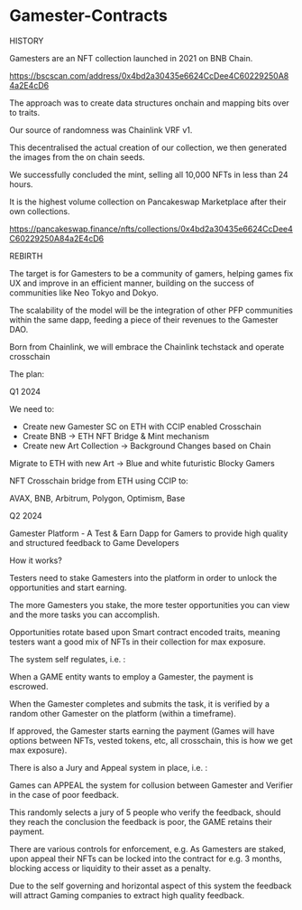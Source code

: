 # Gamester-Contracts

HISTORY

Gamesters are an NFT collection launched in 2021 on BNB Chain.

https://bscscan.com/address/0x4bd2a30435e6624CcDee4C60229250A84a2E4cD6

The approach was to create data structures onchain and mapping bits over to traits. 

Our source of randomness was Chainlink VRF v1.

This decentralised the actual creation of our collection, we then generated the images from the on chain seeds.

We successfully concluded the mint, selling all 10,000 NFTs in less than 24 hours.

It is the highest volume collection on Pancakeswap Marketplace after their own collections.

https://pancakeswap.finance/nfts/collections/0x4bd2a30435e6624CcDee4C60229250A84a2E4cD6

REBIRTH

The target is for Gamesters to be a community of gamers, helping games fix UX and improve in an
efficient manner, building on the success of communities like Neo Tokyo and Dokyo.

The scalability of the model will be the integration of other PFP communities within the same dapp, feeding
a piece of their revenues to the Gamester DAO.

Born from Chainlink, we will embrace the Chainlink techstack and operate crosschain

The plan:

Q1 2024

We need to:

- Create new Gamester SC on ETH with CCIP enabled Crosschain
- Create BNB -> ETH NFT Bridge & Mint mechanism
- Create new Art Collection -> Background Changes based on Chain

Migrate to ETH with new Art -> Blue and white futuristic Blocky Gamers

NFT Crosschain bridge from ETH using CCIP to:

AVAX,
BNB,
Arbitrum,
Polygon,
Optimism,
Base

Q2 2024

Gamester Platform - A Test & Earn Dapp for Gamers to provide high quality and structured feedback to Game Developers

How it works?

Testers need to stake Gamesters into the platform in order to unlock the opportunities and start earning.

The more Gamesters you stake, the more tester opportunities you can view and the more tasks you can accomplish.

Opportunities rotate based upon Smart contract encoded traits, meaning testers want a good mix of NFTs in their collection for max exposure.

The system self regulates, i.e. :

When a GAME entity wants to employ a Gamester, the payment is escrowed.

When the Gamester completes and submits the task, it is verified by a random other Gamester on the platform (within a timeframe).

If approved, the Gamester starts earning the payment (Games will have options between NFTs, vested tokens, etc, all crosschain, this is how we get max exposure).

There is also a Jury and Appeal system in place, i.e. :

Games can APPEAL the system for collusion between Gamester and Verifier in the case of poor feedback.

This randomly selects a jury of 5 people who verify the feedback, should they reach the conclusion the feedback is poor, the GAME retains their payment.

There are various controls for enforcement, e.g. As Gamesters are staked, upon appeal their NFTs can be locked into the contract for e.g. 3 months, blocking access or liquidity to their asset as a penalty.

Due to the self governing and horizontal aspect of this system the feedback will attract Gaming companies to extract high quality feedback.
